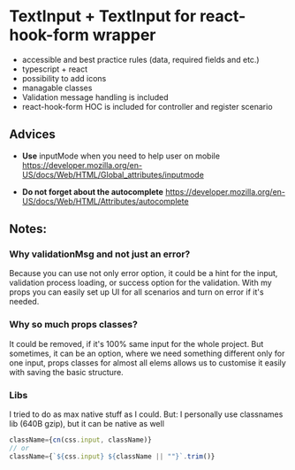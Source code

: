 # TextInput + TextInput for react-hook-form wrapper

- accessible and best practice rules (data, required fields and etc.)
- typescript + react
- possibility to add icons
- managable classes
- Validation message handling is included
- react-hook-form HOC is included for controller and register scenario

## Advices

- **Use** inputMode when you need to help user on mobile https://developer.mozilla.org/en-US/docs/Web/HTML/Global_attributes/inputmode

- **Do not forget about the autocomplete** https://developer.mozilla.org/en-US/docs/Web/HTML/Attributes/autocomplete

## Notes:

### Why validationMsg and not just an error?

Because you can use not only error option, it could be a hint for the input, validation process loading, or success option for the validation. With my props you can easily set up UI for all scenarios and turn on error if it's needed.

### Why so much props classes?

It could be removed, if it's 100% same input for the whole project.
But sometimes, it can be an option, where we need something different only for one input, props classes for almost all elems allows us to customise it easily with saving the basic structure.

### Libs

I tried to do as max native stuff as I could. But:
I personally use classnames lib (640B gzip), but it can be native as well

```jsx
className={cn(css.input, className)}
// or
className={`${css.input} ${className || ""}`.trim()}
```
